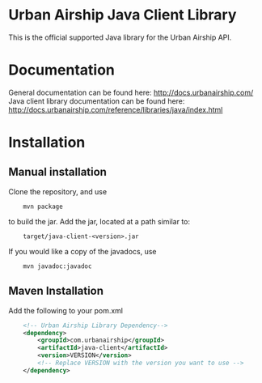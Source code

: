 Urban Airship Java Client Library
=================================

This is the official supported Java library for the Urban Airship API.


Documentation
=============

General documentation can be found here: http://docs.urbanairship.com/
Java client library documentation can be found here: http://docs.urbanairship.com/reference/libraries/java/index.html


Installation
====================


Manual installation
-------------------

Clone the repository, and use

```
    mvn package
```

to build the jar. Add the jar, located at a path similar to:

```
    target/java-client-<version>.jar
```

If you would like a copy of the javadocs, use

```
    mvn javadoc:javadoc
```


Maven Installation
------------------

Add the following to your pom.xml

```xml
    <!-- Urban Airship Library Dependency-->
    <dependency>
        <groupId>com.urbanairship</groupId>
        <artifactId>java-client</artifactId>
        <version>VERSION</version>
        <!-- Replace VERSION with the version you want to use -->
    </dependency>
```
